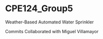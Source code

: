 # CPE124_Group5

Weather-Based Automated Water Sprinkler


Commits Collaborated with Miguel Villamayor
            
            
            
